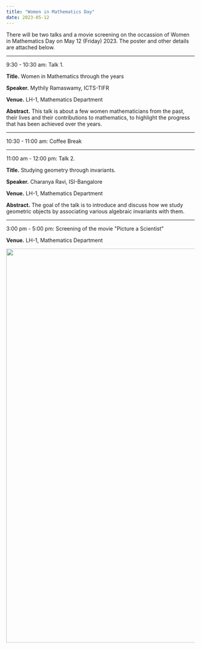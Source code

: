 ```yaml
---
title: "Women in Mathematics Day"
date: 2023-05-12   
---
```


There will be two talks and a movie screening on the occassion of Women in Mathematics Day on May 12 (Friday) 2023. The poster and other details are attached below.  

---
9:30 - 10:30 am: Talk 1. 

__Title.__ Women in Mathematics through the years

__Speaker.__ Mythily Ramaswamy, ICTS-TIFR

__Venue.__ LH-1, Mathematics Department

__Abstract.__ This talk is about a few women mathematicians from the past, their lives and their contributions to mathematics, to highlight the progress that has been achieved over the years.

---
10:30 - 11:00 am: Coffee Break

---
11:00 am - 12:00 pm: Talk 2. 

__Title.__ Studying geometry through invariants. 

__Speaker.__ Charanya Ravi, ISI-Bangalore

__Venue.__ LH-1, Mathematics Department

__Abstract.__ The goal of the talk is to introduce and discuss how we study geometric objects by associating various algebraic invariants with them.

---
3:00 pm - 5:00 pm: Screening of the movie "Picture a Scientist" 

__Venue.__ LH-1, Mathematics Department

<img src="{{site.baseurl}}/images/May12.png" width="1050" alt=""/>